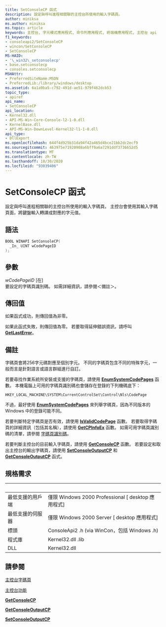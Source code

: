 ```yaml
---
title: SetConsoleCP 函式
description: 設定與呼叫進程相關聯的主控台所使用的輸入字碼頁。
author: miniksa
ms.author: miniksa
ms.topic: article
keywords: 主控台, 字元模式應用程式, 命令列應用程式, 終端機應用程式, 主控台 api
f1_keywords:
- consoleapi2/SetConsoleCP
- wincon/SetConsoleCP
- SetConsoleCP
MS-HAID:
- '\_win32\_setconsolecp'
- base.setconsolecp
- consoles.setconsolecp
MSHAttr:
- PreferredSiteName:MSDN
- PreferredLib:/library/windows/desktop
ms.assetid: 6a1a9ba5-c792-491d-ae51-979f462dcb53
topic_type:
- apiref
api_name:
- SetConsoleCP
api_location:
- Kernel32.dll
- API-MS-Win-Core-Console-l2-1-0.dll
- KernelBase.dll
- API-MS-Win-DownLevel-Kernel32-l1-1-0.dll
api_type:
- DllExport
ms.openlocfilehash: 644f4d925b31da94f42a465d4bce21bb2dc2ecf9
ms.sourcegitcommit: 463975e71920908a6bff9a6a7291ddf3736652d5
ms.translationtype: MT
ms.contentlocale: zh-TW
ms.lasthandoff: 10/30/2020
ms.locfileid: "93039406"
---
```

# <a name="setconsolecp-function"></a>SetConsoleCP 函式

設定與呼叫進程相關聯的主控台所使用的輸入字碼頁。 主控台會使用其輸入字碼頁面，將鍵盤輸入轉譯成對應的字元值。

## <a name="syntax"></a>語法

```C
BOOL WINAPI SetConsoleCP(
  _In_ UINT wCodePageID
);
```

## <a name="parameters"></a>參數

*wCodePageID* \[在\]  
要設定的字碼頁識別碼。 如需詳細資訊，請參閱＜備註＞。

## <a name="return-value"></a>傳回值

如果函式成功，則傳回值為非零。

如果此函式失敗，則傳回值為零。 若要取得延伸錯誤資訊，請呼叫 [**GetLastError**](https://msdn.microsoft.com/library/windows/desktop/ms679360)。

## <a name="remarks"></a>備註

字碼頁會將256字元碼對應至個別字元。 不同的字碼頁包含不同的特殊字元，一般而言是針對語言或語言群組進行自訂。

若要尋找作業系統所安裝或支援的字碼頁，請使用 [**EnumSystemCodePages**](https://msdn.microsoft.com/library/windows/desktop/dd317825) 函數。 本機電腦上可用的字碼頁識別碼也會儲存在登錄的下列機碼底下：

`HKEY_LOCAL_MACHINE\SYSTEM\CurrentControlSet\Control\Nls\CodePage`

不過，最好使用 [**EnumSystemCodePages**](https://msdn.microsoft.com/library/windows/desktop/dd317825) 來列舉字碼頁，因為不同版本的 Windows 中的登錄可能不同。

若要判斷特定字碼頁是否有效，請使用 [**IsValidCodePage**](https://msdn.microsoft.com/library/windows/desktop/dd318674) 函數。 若要取得字碼頁的詳細資訊（包括其名稱），請使用 [**GetCPInfoEx**](https://msdn.microsoft.com/library/windows/desktop/dd318081) 函數。 如需可用字碼頁識別碼的清單，請參閱 [字碼頁識別碼](https://msdn.microsoft.com/library/windows/desktop/dd317756)。

若要判斷主控台的目前輸入字碼頁，請使用 [**GetConsoleCP**](getconsolecp.md) 函數。 若要設定和取出主控台的輸出字碼頁，請使用 [**SetConsoleOutputCP**](setconsoleoutputcp.md) 和 [**GetConsoleOutputCP**](getconsoleoutputcp.md) 函式。

## <a name="requirements"></a>規格需求

| &nbsp; | &nbsp; |
|-|-|
| 最低支援的用戶端 | 僅限 Windows 2000 Professional \[ desktop 應用程式\] |
| 最低支援的伺服器 | 僅限 Windows 2000 Server \[ desktop 應用程式\] |
| 標頭 | ConsoleApi2 .h (via WinCon，包括 Windows .h)  |
| 程式庫 | Kernel32.dll .lib |
| DLL | Kernel32.dll |

## <a name="see-also"></a>請參閱

[主控台字碼頁](console-code-pages.md)

[主控台功能](console-functions.md)

[**GetConsoleCP**](getconsolecp.md)

[**GetConsoleOutputCP**](getconsoleoutputcp.md)

[**SetConsoleOutputCP**](setconsoleoutputcp.md)

